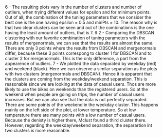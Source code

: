 6 - The resulting plots vary in the number of clusters and number of outliers, when trying different values for epsilon and for minimum points. Out of all, the combination of the tuning parameters that we consider the best one is the one having epsilon = 0.5 and minPts = 10. The reason why is that two clear clusters can be seen and out of the combinations is the one having the least amount of outliers, that is 7.
6 2 - Comparing the DBSCAN clustering with our favorite combination of tuning parameters with the results of mergenormals, we can see that the results are almost the same. There are only 3 points where the results from DBSCAN and mergenormals differ, because these 3 points correspong to cluster 1 for DBSCAN and to cluster 2 for mergenormals. This is the only difference, a part from the appearence of outliers.
7 - We plotted the data separated by weekday (red) and weekend (black). Here we can observe a similar separation as the plots with two clusters (mergenormals and DBSCAN). Hence it is apparent that the clusters are coming from the weekday/weekend separation. This is reasonable since we are looking at the data of casual users. Thos are more likely to use the bikes on weekends than the registered users. So at the weekend when people are going on trips, the number of casual users increases.
  But we can also see that the data is not perfectly separated. There are some points of the weekend in the weekday cluster. This happens mainly on the left side of the plot, at lower temperature. So at low temperature there are many points with a low number of casual users. Because the denisty is higher there, Mclust found a third cluster there. However, regarding the weekday/weekend separation, the separartion int two clusters is more reasonable.
